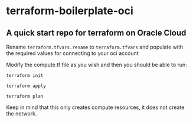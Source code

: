 # terraform-boilerplate-oci
## A quick start repo for terraform on Oracle Cloud

Rename `terraform.tfvars.rename` to `terraform.tfvars` and populate with the required values for connecting to your oci account

Modify the compute.tf file as you wish and then you should be able to run:
```
terraform init
```
```
terraform apply
```
```
terraform plan
```
Keep in mind that this only creates compute resources, it does not create the network.

